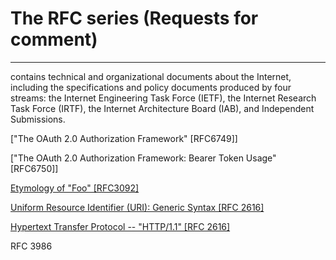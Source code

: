 # The RFC series (Requests for comment)

---
contains technical and organizational documents about the Internet, including the specifications and policy documents produced by four streams: the Internet Engineering Task Force (IETF), the Internet Research Task Force (IRTF), the Internet Architecture Board (IAB), and Independent Submissions.


["The OAuth 2.0 Authorization Framework" [RFC6749]]
   
["The OAuth 2.0 Authorization Framework: Bearer Token Usage" [RFC6750]] 
   
[Etymology of "Foo" [RFC3092]](https://www.rfc-editor.org/rfc/rfc3092.txt)
     
[Uniform Resource Identifier (URI): Generic Syntax [RFC 2616]](https://tools.ietf.org/html/rfc3986#section-2)

[Hypertext Transfer Protocol -- "HTTP/1.1" [RFC 2616]](https://tools.ietf.org/html/rfc2616)

RFC 3986
